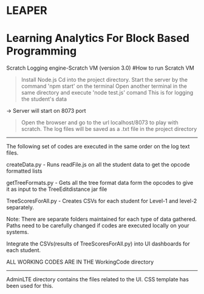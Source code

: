 # LEAPER
# Learning Analytics For Block Based Programming
Scratch Logging engine-Scratch VM (version 3.0)
#How to run Scratch VM
>Install Node.js
>Cd into the project directory.
>Start the server by the command 'npm start' on the terminal
>Open another terminal in the same directory and execute 'node test.js' comand
>This is for logging the student's data

-> Server will start on 8073 port
>Open the browser and go to the url localhost/8073 to play with scratch.
>The log files will be saved as a .txt file in the project directory
--------------------------------------------------------------------------------------------
The following set of codes are executed in the same order on the log text files.

createData.py - Runs readFile.js on all the student data to get the opcode formatted lists

getTreeFormats.py - Gets all the tree format data form the opcodes to give it as input to the TreeEditdistance jar file

TreeScoresForAll.py - Creates CSVs for each student for Level-1 and level-2 separately.

Note: There are separate folders maintained for each type of data gathered. Paths need to be carefully changed if codes are executed locally on your systems.

Integrate the CSVs(results of TreeScoresForAll.py) into UI dashboards for each student.

ALL WORKING CODES ARE IN THE WorkingCode directory

------------------------------------------------------------------------------------------------
AdminLTE directory contains the files related to the UI. CSS template has been used for this.
